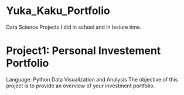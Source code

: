 # Yuka_Kaku_Portfolio
Data Science Projects I did in school and in lesiure time. 

# Project1: Personal Investement Portfolio
Language: Python
Data Visualization and Analysis 
The objective of this project is to provide an overview of your investment portfolio. 

